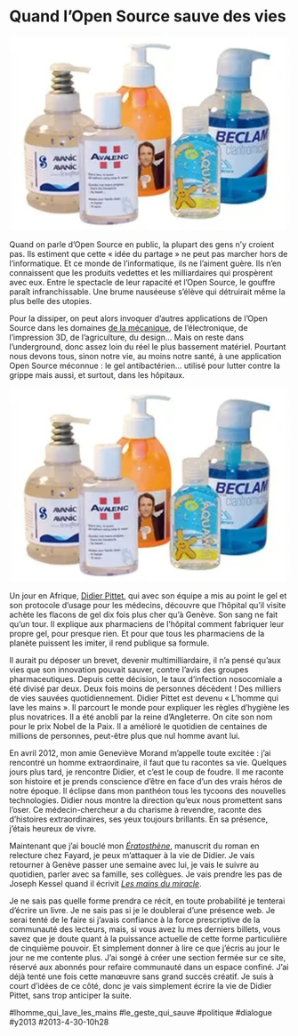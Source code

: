 # Quand l’Open Source sauve des vies

![](_i/gel-antibacterien.webp)

Quand on parle d’Open Source en public, la plupart des gens n’y croient pas. Ils estiment que cette « idée du partage » ne peut pas marcher hors de l’informatique. Et ce monde de l’informatique, ils ne l’aiment guère. Ils n’en connaissent que les produits vedettes et les milliardaires qui prospèrent avec eux. Entre le spectacle de leur rapacité et l’Open Source, le gouffre paraît infranchissable. Une brume nauséeuse s’élève qui détruirait même la plus belle des utopies.

Pour la dissiper, on peut alors invoquer d’autres applications de l’Open Source dans les domaines [de la mécanique](http://www.wedemain.fr/L-agriculteur-qui-prepare-la-revolution-open-source_a223.html), de l’électronique, de l’impression 3D, de l’agriculture, du design… Mais on reste dans l’underground, donc assez loin du réel le plus bassement matériel. Pourtant nous devons tous, sinon notre vie, au moins notre santé, à une application Open Source méconnue : le gel antibactérien… utilisé pour lutter contre la grippe mais aussi, et surtout, dans les hôpitaux.

![Gels antibacteriens](_i/gel-antibacterien.webp)

Un jour en Afrique, [Didier Pittet](http://en.wikipedia.org/wiki/Didier_Pittet), qui avec son équipe a mis au point le gel et son protocole d’usage pour les médecins, découvre que l’hôpital qu’il visite achète les flacons de gel dix fois plus cher qu’à Genève. Son sang ne fait qu’un tour. Il explique aux pharmaciens de l’hôpital comment fabriquer leur propre gel, pour presque rien. Et pour que tous les pharmaciens de la planète puissent les imiter, il rend publique sa formule.

Il aurait pu déposer un brevet, devenir multimilliardaire, il n’a pensé qu’aux vies que son innovation pouvait sauver, contre l’avis des groupes pharmaceutiques. Depuis cette décision, le taux d’infection nosocomiale a été divisé par deux. Deux fois moins de personnes décèdent ! Des milliers de vies sauvées quotidiennement. Didier Pittet est devenu « L’homme qui lave les mains ». Il parcourt le monde pour expliquer les règles d’hygiène les plus novatrices. Il a été anobli par la reine d’Angleterre. On cite son nom pour le prix Nobel de la Paix. Il a amélioré le quotidien de centaines de millions de personnes, peut-être plus que nul homme avant lui.

En avril 2012, mon amie Geneviève Morand m’appelle toute excitée : j’ai rencontré un homme extraordinaire, il faut que tu racontes sa vie. Quelques jours plus tard, je rencontre Didier, et c’est le coup de foudre. Il me raconte son histoire et je prends conscience d’être en face d’un des vrais héros de notre époque. Il éclipse dans mon panthéon tous les tycoons des nouvelles technologies. Didier nous montre la direction qu’eux nous promettent sans l’oser. Ce médecin-chercheur a du charisme à revendre, raconte des d’histoires extraordinaires, ses yeux toujours brillants. En sa présence, j’étais heureux de vivre.

Maintenant que j’ai bouclé mon *[Ératosthène](../../page/eratosthene)*, manuscrit du roman en relecture chez Fayard, je peux m’attaquer à la vie de Didier. Je vais retourner à Genève passer une semaine avec lui, je vais le suivre au quotidien, parler avec sa famille, ses collègues. Je vais prendre les pas de Joseph Kessel quand il écrivit [*Les mains du miracle*](../1/partager-ses-livres-pour-changer-le-monde.md).

Je ne sais pas quelle forme prendra ce récit, en toute probabilité je tenterai d’écrire un livre. Je ne sais pas si je le doublerai d’une présence web. Je serai tenté de le faire si j’avais confiance à la force prescriptive de la communauté des lecteurs, mais, si vous avez lu mes derniers billets, vous savez que je doute quant à la puissance actuelle de cette forme particulière de cinquième pouvoir. Et simplement donner à lire ce que j’écris au jour le jour ne me contente plus. J’ai songé à créer une section fermée sur ce site, réservé aux abonnés pour refaire communauté dans un espace confiné. J’ai déjà tenté une fois cette manœuvre sans grand succès créatif. Je suis à court d’idées de ce côté, donc je vais simplement écrire la vie de Didier Pittet, sans trop anticiper la suite.



#lhomme_qui_lave_les_mains #le_geste_qui_sauve #politique #dialogue #y2013 #2013-4-30-10h28
